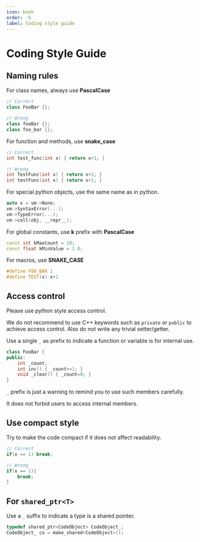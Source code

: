 ```yaml
---
icon: book
order: -5
label: Coding style guide
---
```


# Coding Style Guide

## Naming rules

For class names, always use **PascalCase**

```cpp
// Correct
class FooBar {};

// Wrong
class fooBar {};
class foo_bar {};
```

For function and methods, use **snake_case**

```cpp
// Correct
int test_func(int x) { return x+1; }

// Wrong
int TestFunc(int x) { return x+1; }
int testFunc(int x) { return x+1; }
```

For special python objects, use the same name as in python.

```cpp
auto x = vm->None;
vm->SyntaxError(...);
vm->TypeError(...);
vm->call(obj, __repr__);
```

For global constants, use **k** prefix with **PascalCase**

```cpp
const int kMaxCount = 10;
const float kMinValue = 1.0;
```

For macros, use **SNAKE_CASE**

```cpp
#define FOO_BAR 1
#define TEST(x) x+1
```

## Access control

Please use python style access control.

We do not recommend to use C++ keywords such as `private` or `public` to achieve access control. Also do not write any trivial setter/getter.

Use a single `_` as prefix to indicate a function or variable is for internal use.

```cpp
class FooBar {
public:
    int _count;
    int inc() { _count+=1; }
    void _clear() { _count=0; }
}
```

`_` prefix is just a warning to remind you to use such members carefully.

It does not forbid users to access internal members.

## Use compact style

Try to make the code compact if it does not affect readability.

```cpp
// Correct
if(x == 1) break;

// Wrong
if(x == 1){
	break;
}
```

## For `shared_ptr<T>`

Use a `_` suffix to indicate a type is a shared pointer.

```cpp
typedef shared_ptr<CodeObject> CodeObject_;
CodeObject_ co = make_shared<CodeObject>();
```

